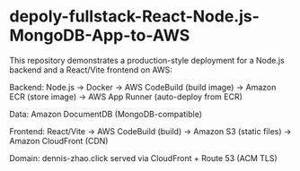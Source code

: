# depoly-fullstack-React-Node.js-MongoDB-App-to-AWS
This repository demonstrates a production-style deployment for a Node.js backend and a React/Vite frontend on AWS:

Backend: Node.js → Docker → AWS CodeBuild (build image) → Amazon ECR (store image) → AWS App Runner (auto-deploy from ECR)

Data: Amazon DocumentDB (MongoDB-compatible)

Frontend: React/Vite → AWS CodeBuild (build) → Amazon S3 (static files) → Amazon CloudFront (CDN)

Domain: dennis-zhao.click served via CloudFront + Route 53 (ACM TLS)
